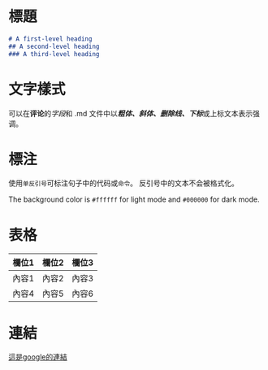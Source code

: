 # 標題

```markdown
# A first-level heading
## A second-level heading
### A third-level heading
```

# 文字樣式

可以在**评论**的*字段*和 .md 文件中以***粗体、斜体、删除线、下标***或上标文本表示强调。

# 標注

使用`单反引号`可标注句子中的代码或`命令`。 反引号中的文本不会被格式化。

The background color is `#ffffff` for light mode and `#000000` for dark mode.

# 表格

|欄位1|欄位2|欄位3|
|----|----|----|
|內容1|內容2|內容3|
|內容4|內容5|內容6|


# 連結

[這是google的連結](https://www.google.com.tw)

